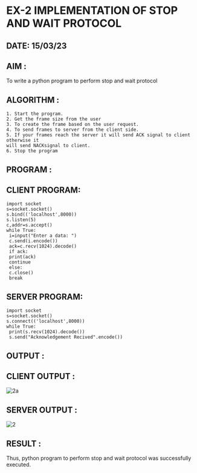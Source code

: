 # EX-2 IMPLEMENTATION OF STOP AND WAIT PROTOCOL

## DATE: 15/03/23

## AIM : 
To write a python program to perform stop and wait protocol

## ALGORITHM :
```
1. Start the program.
2. Get the frame size from the user
3. To create the frame based on the user request.
4. To send frames to server from the client side.
5. If your frames reach the server it will send ACK signal to client otherwise it
will send NACKsignal to client.
6. Stop the program
```
## PROGRAM :
## CLIENT PROGRAM:
```
import socket
s=socket.socket()
s.bind(('localhost',8000))
s.listen(5)
c,addr=s.accept()
while True:
 i=input("Enter a data: ")
 c.send(i.encode())
 ack=c.recv(1024).decode()
 if ack:
 print(ack)
 continue
 else:
 c.close()
 break
```
## SERVER PROGRAM:
```
import socket
s=socket.socket()
s.connect(('localhost',8000))
while True:
 print(s.recv(1024).decode())
 s.send("Acknowledgement Recived".encode())
 ```
## OUTPUT :
## CLIENT OUTPUT :


![2a](https://github.com/JoshuaSamuel7/19CS406--EX-2/assets/118343296/7b1e2667-0e43-4f5a-b0cf-b3f5815777d0)


## SERVER OUTPUT :
![2](https://github.com/JoshuaSamuel7/19CS406--EX-2/assets/118343296/01318620-436a-43cb-b701-cbfb0d317c52)


## RESULT : 

Thus, python program to perform stop and wait protocol was successfully executed.





